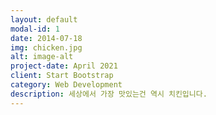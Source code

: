 ```yaml
---
layout: default
modal-id: 1
date: 2014-07-18
img: chicken.jpg
alt: image-alt
project-date: April 2021
client: Start Bootstrap
category: Web Development
description: 세상에서 가장 맛있는건 역시 치킨입니다.
---
```

